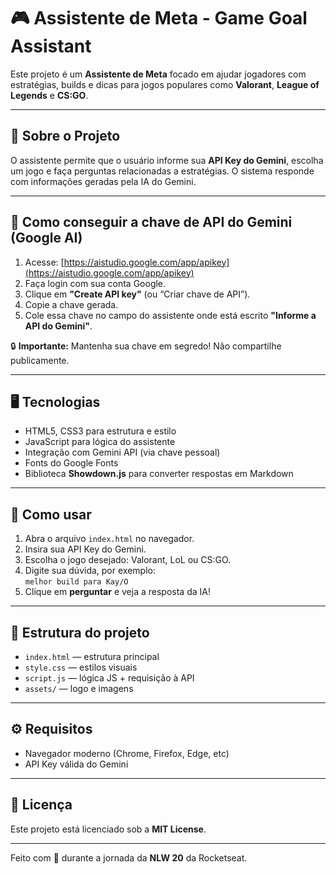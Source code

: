 # 🎮 Assistente de Meta - Game Goal Assistant

Este projeto é um **Assistente de Meta** focado em ajudar jogadores com estratégias, builds e dicas para jogos populares como **Valorant**, **League of Legends** e **CS:GO**.

---

## 📝 Sobre o Projeto

O assistente permite que o usuário informe sua **API Key do Gemini**, escolha um jogo e faça perguntas relacionadas a estratégias. O sistema responde com informações geradas pela IA do Gemini.

---

## 🧠 Como conseguir a chave de API do Gemini (Google AI)

1. Acesse: [https://aistudio.google.com/app/apikey](https://aistudio.google.com/app/apikey)
2. Faça login com sua conta Google.
3. Clique em **"Create API key"** (ou “Criar chave de API”).
4. Copie a chave gerada.
5. Cole essa chave no campo do assistente onde está escrito **"Informe a API do Gemini"**.

🔒 **Importante:** Mantenha sua chave em segredo! Não compartilhe publicamente.

---

## 🖥️ Tecnologias

- HTML5, CSS3 para estrutura e estilo
- JavaScript para lógica do assistente
- Integração com Gemini API (via chave pessoal)
- Fonts do Google Fonts
- Biblioteca **Showdown.js** para converter respostas em Markdown

---

## 🚀 Como usar

1. Abra o arquivo `index.html` no navegador.
2. Insira sua API Key do Gemini.
3. Escolha o jogo desejado: Valorant, LoL ou CS:GO.
4. Digite sua dúvida, por exemplo:  
   `melhor build para Kay/O`
5. Clique em **perguntar** e veja a resposta da IA!

---

## 📁 Estrutura do projeto

- `index.html` — estrutura principal
- `style.css` — estilos visuais
- `script.js` — lógica JS + requisição à API
- `assets/` — logo e imagens

---

## ⚙️ Requisitos

- Navegador moderno (Chrome, Firefox, Edge, etc)
- API Key válida do Gemini

---

## 📄 Licença

Este projeto está licenciado sob a **MIT License**.

---

Feito com 💜 durante a jornada da **NLW 20** da Rocketseat.